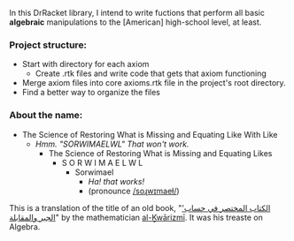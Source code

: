 In this DrRacket library, I intend to write fuctions that perform all basic **algebraic** manipulations to the [American] high-school level, at least.

### Project structure:

  * Start with directory for each axiom
    * Create .rtk files and write code that gets that axiom functioning
  * Merge axiom files into core axioms.rtk file in the project's root directory.
  * Find a better way to organize the files


### About the name:

* The Science of Restoring What is Missing and Equating Like With Like
    * *Hmm. "SORWIMAELWL" That won't work.*
      * The Science of Restoring What is Missing and Equating Likes
        * S O R W I M A E L W L
          * Sorwimael
            * *Ha! that works!*
            * (pronounce [/soɻwɪmaeɫ/](http://en.wikipedia.org/wiki/Wikipedia:IPA "Wikipedia:IPA - Wikipedia, the free encyclopedia"))

This is a translation of the title of an old book, "['الكتاب المختصر في حساب الجبر والمقابلة](http://en.wikipedia.org/wiki/Compendious_Book_on_Calculation_by_Completion_and_Balancing)" by the mathematician [al-Ḵwārizmī](http://en.wikipedia.org/wiki/Muḥammad_ibn_Mūsā_al-Khwārizmī). It was his treaste on Algebra.
